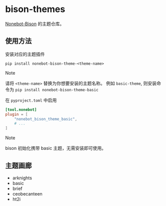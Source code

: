 # bison-themes

[Nonebot-Bison](https://github.com/MountainDash/nonebot-bison) 的主题仓库。

## 使用方法

安装对应的主题插件

```shell
pip install nonebot-bison-theme-<theme-name>
```

> [!NOTE]
> 请将 `<theme-name>` 替换为你想要安装的主题名称。
> 例如 `basic-theme`, 则安装命令为 `pip install nonebot-bison-theme-basic`

在 `pyproject.toml` 中启用

```toml
[tool.nonebot]
plugin = [
    "nonebot_bison_theme_basic",
    # ...
]
```

> [!NOTE]
> bison 初始化携带 basic 主题，无需安装即可使用。

## 主题画廊

- arknights
- basic
- brief
- ceobecanteen
- ht2i
